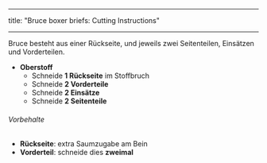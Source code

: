 - - -
title: "Bruce boxer briefs: Cutting Instructions"
- - -

Bruce besteht aus einer Rückseite, und jeweils zwei Seitenteilen, Einsätzen und Vorderteilen.

- **Oberstoff**
  - Schneide **1 Rückseite** im Stoffbruch
  - Schneide **2 Vorderteile**
  - Schneide **2 Einsätze**
  - Schneide **2 Seitenteile**

<Warning>

###### Vorbehalte

- **Rückseite**: extra Saumzugabe am Bein
- **Vorderteil**: schneide dies **zweimal**

</Warning>
